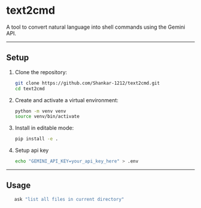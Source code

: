 # text2cmd

A tool to convert natural language into shell commands using the Gemini API.

---

## Setup

1. Clone the repository:

    ```bash
    git clone https://github.com/Shankar-1212/text2cmd.git
    cd text2cmd
    ```

2. Create and activate a virtual environment:

    ```bash
    python -m venv venv
    source venv/bin/activate
    ```

3. Install in editable mode:

    ```bash
    pip install -e .
    ```
4. Setup api key
     ```bash
    echo "GEMINI_API_KEY=your_api_key_here" > .env
    ```
---

## Usage
 
 ```bash
    ask "list all files in current directory"
 ```


